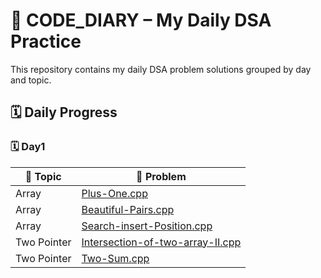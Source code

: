 # 📘 CODE_DIARY – My Daily DSA Practice

This repository contains my daily DSA problem solutions grouped by day and topic.

## 🗓️ Daily Progress

### 🗓️ Day1
| 📁 Topic | 📄 Problem |
|----------|------------|
| Array | [Plus-One.cpp](Array/Plus-One.cpp) |
| Array | [Beautiful-Pairs.cpp](Array/Beautiful-Pairs.cpp) |
| Array | [Search-insert-Position.cpp](Array/Search-insert-Position.cpp) |
| Two Pointer | [Intersection-of-two-array-II.cpp](Two%20Pointer/Intersection-of-two-array-II.cpp) |
| Two Pointer | [Two-Sum.cpp](Two%20Pointer/Two-Sum.cpp) |

